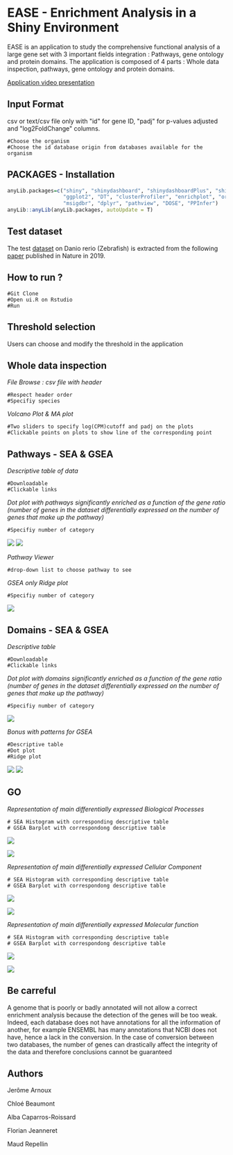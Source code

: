 # EASE - Enrichment Analysis in a Shiny Environment

EASE is an application to study the comprehensive functional analysis of a large gene set with 3 important fields integration : Pathways, gene ontology and protein domains.
The application is composed of 4 parts : Whole data inspection, pathways, gene ontology and protein domains.

[Application video presentation ](https://www.youtube.com/watch?v=Ft9iACTbhrA&t=3s)

Input Format
---

csv or text/csv file only with "id" for gene ID, "padj" for p-values adjusted and "log2FoldChange" columns.

	#Choose the organism
	#Choose the id database origin from databases available for the organism 
	
PACKAGES - Installation
---

```R
anyLib.packages=c("shiny", "shinydashboard", "shinydashboardPlus", "shinycssloaders", "shinyalert", 
                  "ggplot2", "DT", "clusterProfiler", "enrichplot", "org.Dr.eg.db", "KEGG.db", "KEGGREST", 
                  "msigdbr", "dplyr", "pathview", "DOSE", "PPInfer")
anyLib::anyLib(anyLib.packages, autoUpdate = T)
```

Test dataset
---
The test [dataset](https://www.ncbi.nlm.nih.gov/geo/query/acc.cgi?acc=GSE129081) on Danio rerio (Zebrafish) is extracted from the following [paper](https://www.nature.com/articles/s41588-019-0475-y) published in Nature in 2019. 

How to run ?
---


	#Git Clone
	#Open ui.R on Rstudio
	#Run
	

Threshold selection
---

Users can choose and modify the threshold in the application

Whole data inspection
---


*File Browse : csv file with header*


	#Respect header order
	#Specifiy species


*Volcano Plot & MA plot*


	#Two sliders to specify log(CPM)cutoff and padj on the plots
	#Clickable points on plots to show line of the corresponding point


Pathways - SEA & GSEA
---

*Descriptive table of data*

	#Downloadable 
	#Clickable links



*Dot plot with pathways significantly enriched as a function of the gene ratio (number of genes in the dataset differentially expressed on the number of genes that make up the pathway)*

	#Specifiy number of category

![](./Images/Dot_Plot_SEA_Pathway.png)
![](./Images/Dot_Plot_GSEA_Pathway.png)


*Pathway Viewer*

	#drop-down list to choose pathway to see


*GSEA only Ridge plot*

	#Specifiy number of category


![](./Images/Ridge_Plot_GSEA_Pathway.png)



Domains - SEA & GSEA
---

*Descriptive table*

	#Downloadable 
	#Clickable links

*Dot plot with domains significantly enriched as a function of the gene ratio (number of genes in the dataset differentially expressed on the number of genes that make up the pathway)*

	#Specifiy number of category


![](./Images/Dot_Plot_SEA_Domain.png)


*Bonus with patterns for GSEA*

	#Descriptive table
	#Dot plot
	#Ridge plot

![](./Images/Dot_Plot_GSEA_Motif.png)
![](./Images/Ridge_Plot_GSEA_Motif.png)

GO 
---

*Representation of main differentially expressed Biological Processes*
	
	# SEA Histogram with corresponding descriptive table 
	# GSEA Barplot with correspondong descriptive table 

![](./Images/Hist_Biological_Process_SEA.png)

![](./Images/Barplot_Biological_Process_GSEA.png)



*Representation of main differentially expressed Cellular Component*

	# SEA Histogram with corresponding descriptive table 
	# GSEA Barplot with correspondong descriptive table

![](./Images/Hist_Cellular_Components_SEA.png)

![](./Images/Barplot_Cellular_Components_GSEA.png)



*Representation of main differentially expressed Molecular function*
	
	# SEA Histogram with corresponding descriptive table 
	# GSEA Barplot with correspondong descriptive table

![](./Images/Hist_Molecular_Function_SEA.png)

![](./Images/Barplot_Molecular_Function_GSEA.png)

Be carreful
---

A genome that is poorly or badly annotated will not allow a correct enrichment analysis because the detection of the genes will be too weak. Indeed, each database does not have annotations for all the information of another, for example ENSEMBL has many annotations that NCBI does not have, hence a lack in the conversion. In the case of conversion between two databases, the number of genes can drastically affect the integrity of the data and therefore conclusions cannot be guaranteed

## Authors

Jerôme Arnoux

Chloé Beaumont

Alba Caparros-Roissard

Florian Jeanneret

Maud Repellin


